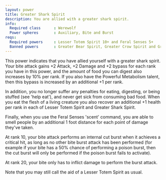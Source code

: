 ```yaml
---
layout: power
title: Greater Shark Spirit
description: You are allied with a greater shark spirit.
info:
  Required class      : Werewolf
  Power spheres       : Auxiliary, Bite and Burst
reqs:
  Required powers     : Lesser Totem Spirit 10+ and Feral Senses 5+
  Banned powers       : Greater Bear Spirit, Greater Crow Spirit and Greater Fox Spirit
---
```


This power indicates that you have allied yourself with a greater shark spirit.
Your bite attack gains +2 Attack, +2 Damage and +2 bypass for each rank you
have in this power, and the amount of food you can digest also increases by 10%
per rank.  If you also have the Powerful Metabolism talent, then this bypass is
increased by an additional +1 per rank.

In addition, you no longer suffer any penalties for eating, digesting, or being
stuffed (see 'help eat'), and never get sick from consuming bad food.  When you
eat the flesh of a living creature you also recover an additional +1 health per
rank in each of Lesser Totem Spirit and Greater Shark Spirit.

Finally, when you use the Feral Senses 'scent' command, you are able to smell
people by an additional 1 foot distance for each point of damage they've taken.

At rank 10, your bite attack performs an internal cut burst when it achieves a
critical hit, as long as no other bite burst attack has been performed (for
example if your bite has a 50% chance of performing a poison burst, then the
cut burst will only be performed if the poison burst fails to activate).

At rank 20, your bite only has to inflict damage to perform the burst attack.

Note that you may still call the aid of a Lesser Totem Spirit as usual.
